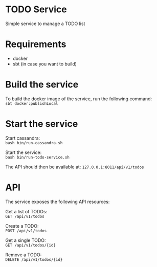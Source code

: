 # TODO Service
Simple service to manage a TODO list

# Requirements
- docker
- sbt (in case you want to build)

# Build the service

To build the docker image of the service, run the following command:  
`sbt docker:publishLocal`

# Start the service

Start cassandra:  
`bash bin/run-cassandra.sh`

Start the service:  
`bash bin/run-todo-service.sh`

The API should then be available at: `127.0.0.1:8011/api/v1/todos`

# API
The service exposes the following API resources:

Get a list of TODOs:  
`GET /api/v1/todos`

Create a TODO:  
`POST /api/v1/todos`

Get a single TODO:  
`GET /api/v1/todos/{id}`

Remove a TODO:  
`DELETE /api/v1/todos/{id}`
